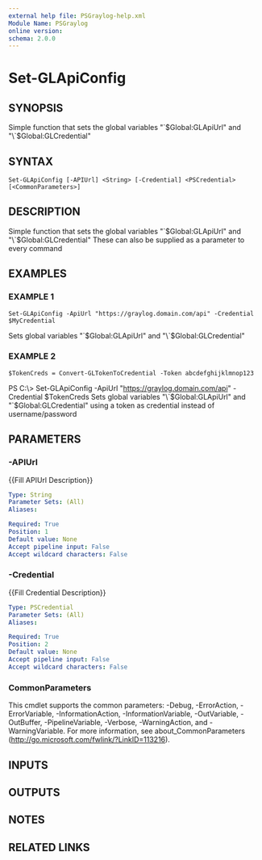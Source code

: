 ```yaml
---
external help file: PSGraylog-help.xml
Module Name: PSGraylog
online version:
schema: 2.0.0
---
```


# Set-GLApiConfig

## SYNOPSIS
Simple function that sets the global variables "\`$Global:GLApiUrl" and "\`$Global:GLCredential"

## SYNTAX

```
Set-GLApiConfig [-APIUrl] <String> [-Credential] <PSCredential> [<CommonParameters>]
```

## DESCRIPTION
Simple function that sets the global variables "\`$Global:GLApiUrl" and "\`$Global:GLCredential"
These can also be supplied as a parameter to every command

## EXAMPLES

### EXAMPLE 1
```
Set-GLApiConfig -ApiUrl "https://graylog.domain.com/api" -Credential $MyCredential
```

Sets global variables "\`$Global:GLApiUrl" and "\`$Global:GLCredential"

### EXAMPLE 2
```
$TokenCreds = Convert-GLTokenToCredential -Token abcdefghijklmnop123
```

PS C:\\\> Set-GLApiConfig -ApiUrl "https://graylog.domain.com/api" -Credential $TokenCreds
Sets global variables "\`$Global:GLApiUrl" and "\`$Global:GLCredential" using a token as credential instead of username/password

## PARAMETERS

### -APIUrl
{{Fill APIUrl Description}}

```yaml
Type: String
Parameter Sets: (All)
Aliases:

Required: True
Position: 1
Default value: None
Accept pipeline input: False
Accept wildcard characters: False
```

### -Credential
{{Fill Credential Description}}

```yaml
Type: PSCredential
Parameter Sets: (All)
Aliases:

Required: True
Position: 2
Default value: None
Accept pipeline input: False
Accept wildcard characters: False
```

### CommonParameters
This cmdlet supports the common parameters: -Debug, -ErrorAction, -ErrorVariable, -InformationAction, -InformationVariable, -OutVariable, -OutBuffer, -PipelineVariable, -Verbose, -WarningAction, and -WarningVariable. For more information, see about_CommonParameters (http://go.microsoft.com/fwlink/?LinkID=113216).

## INPUTS

## OUTPUTS

## NOTES

## RELATED LINKS
